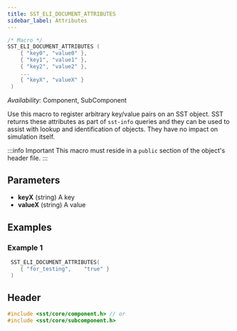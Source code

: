 ```yaml
---
title: SST_ELI_DOCUMENT_ATTRIBUTES
sidebar_label: Attributes
---
```


```cpp
/* Macro */
SST_ELI_DOCUMENT_ATTRIBUTES	( 
    { "key0", "value0" },
    { "key1", "value1" },
    { "key2", "value2" },
    ...
    { "keyX", "valueX" }
 )
```

*Availability:* Component, SubComponent

Use this macro to register arbitrary key/value pairs on an SST object. SST returns these attributes as part of `sst-info` queries and they can be used to assist with lookup and identification of objects. They have no impact on simulation itself.

:::info Important
This macro must reside in a `public` section of the object's header file.
:::

## Parameters

* **keyX** (string) A key
* **valueX** (string) A value

## Examples

### Example 1
```cpp
 SST_ELI_DOCUMENT_ATTRIBUTES(
    { "for_testing",    "true" }
 )

```

## Header
```cpp
#include <sst/core/component.h> // or
#include <sst/core/subcomponent.h>
```
